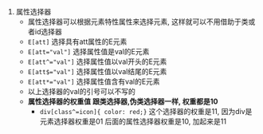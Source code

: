 1. 属性选择器
    - 属性选择器可以根据元素特性属性来选择元素, 这样就可以不用借助于类或者id选择器
    - `E[att]` 选择具有att属性的E元素
    - `E[att="val"]` 选择属性值是val的E元素
    - `E[att^="val"]` 选择属性值以val开头的E元素
    - `E[att$="val"]` 选择属性值以val结尾的E元素
    - `E[att*="val"]` 选择属性值含有val的E元素
    - 以上选择器的val的引号可以不写的
    - **属性选择器的权重值 跟类选择器,伪类选择器一样, 权重都是10**
        - `div[class^=icon]{ color: red;}` 这个选择器的权重是11,  因为div是元素选择器权重是01 后面的属性选择器权重是10, 加起来是11
        

